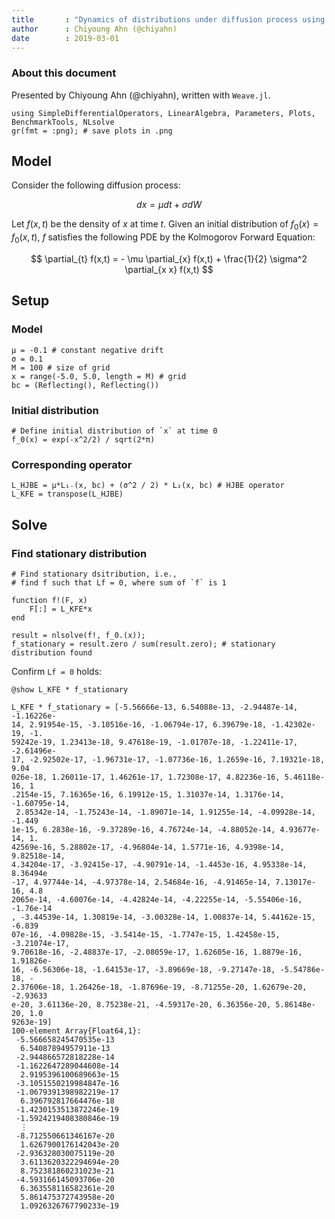 ```yaml
---
title       : "Dynamics of distributions under diffusion process using KFE"
author      : Chiyoung Ahn (@chiyahn)
date        : 2019-03-01
---
```


### About this document
Presented by Chiyoung Ahn (@chiyahn), written with `Weave.jl`.

~~~~{.julia}
using SimpleDifferentialOperators, LinearAlgebra, Parameters, Plots, BenchmarkTools, NLsolve
gr(fmt = :png); # save plots in .png
~~~~~~~~~~~~~





## Model
Consider the following diffusion process:

$$
dx = \mu dt + \sigma dW
$$

Let $f(x,t)$ be the density of $x$ at time $t$. Given an initial distribution of $f_0(x) = f_0(x,t)$, $f$ satisfies the following PDE by the Kolmogorov Forward Equation:

$$
\partial_{t} f(x,t) = - \mu \partial_{x} f(x,t) + \frac{1}{2} \sigma^2  \partial_{x x} f(x,t)
$$

## Setup
### Model
~~~~{.julia}
μ = -0.1 # constant negative drift
σ = 0.1
M = 100 # size of grid
x = range(-5.0, 5.0, length = M) # grid
bc = (Reflecting(), Reflecting())
~~~~~~~~~~~~~





### Initial distribution 
~~~~{.julia}
# Define initial distribution of `x` at time 0
f_0(x) = exp(-x^2/2) / sqrt(2*π)
~~~~~~~~~~~~~





### Corresponding operator
~~~~{.julia}
L_HJBE = μ*L₁₋(x, bc) + (σ^2 / 2) * L₂(x, bc) # HJBE operator
L_KFE = transpose(L_HJBE)
~~~~~~~~~~~~~





## Solve
### Find stationary distribution
~~~~{.julia}
# Find stationary dsitribution, i.e., 
# find f such that Lf = 0, where sum of `f` is 1

function f!(F, x)
    F[:] = L_KFE*x
end

result = nlsolve(f!, f_0.(x));
f_stationary = result.zero / sum(result.zero); # stationary distribution found
~~~~~~~~~~~~~





Confirm `Lf = 0` holds:

~~~~{.julia}
@show L_KFE * f_stationary
~~~~~~~~~~~~~


~~~~
L_KFE * f_stationary = [-5.56666e-13, 6.54088e-13, -2.94487e-14, -1.16226e-
14, 2.91954e-15, -3.10516e-16, -1.06794e-17, 6.39679e-18, -1.42302e-19, -1.
59242e-19, 1.23413e-18, 9.47618e-19, -1.01707e-18, -1.22411e-17, -2.61496e-
17, -2.92502e-17, -1.96731e-17, -1.07736e-16, 1.2659e-16, 7.19321e-18, 9.04
026e-18, 1.26011e-17, 1.46261e-17, 1.72308e-17, 4.82236e-16, 5.46118e-16, 1
.2154e-15, 7.16365e-16, 6.19912e-15, 1.31037e-14, 1.3176e-14, -1.60795e-14,
 2.85342e-14, -1.75243e-14, -1.89071e-14, 1.91255e-14, -4.09928e-14, -1.449
1e-15, 6.2838e-16, -9.37289e-16, 4.76724e-14, -4.88052e-14, 4.93677e-14, 1.
42569e-16, 5.28802e-17, -4.96804e-14, 1.5771e-16, 4.9398e-14, 9.82518e-14, 
4.34204e-17, -3.92415e-17, -4.90791e-14, -1.4453e-16, 4.95338e-14, 8.36494e
-17, 4.97744e-14, -4.97378e-14, 2.54684e-16, -4.91465e-14, 7.13017e-16, 4.8
2065e-14, -4.60076e-14, -4.42824e-14, -4.22255e-14, -5.55406e-16, -1.76e-14
, -3.44539e-14, 1.30819e-14, -3.00328e-14, 1.00837e-14, 5.44162e-15, -6.839
07e-16, -4.09828e-15, -3.5414e-15, -1.7747e-15, 1.42458e-15, -3.21074e-17, 
9.70618e-16, -2.48837e-17, -2.08059e-17, 1.62605e-16, 1.8879e-16, 1.91826e-
16, -6.56306e-18, -1.64153e-17, -3.89669e-18, -9.27147e-18, -5.54786e-18, -
2.37606e-18, 1.26426e-18, -1.87696e-19, -8.71255e-20, 1.62679e-20, -2.93633
e-20, 3.61136e-20, 8.75238e-21, -4.59317e-20, 6.36356e-20, 5.86148e-20, 1.0
9263e-19]
100-element Array{Float64,1}:
 -5.566658245470535e-13 
  6.54087894957911e-13  
 -2.944866572818228e-14 
 -1.1622647289044608e-14
  2.9195396100689663e-15
 -3.1051550219984847e-16
 -1.0679391398982219e-17
  6.396792817664476e-18 
 -1.4230153513872246e-19
 -1.5924219408380846e-19
  ⋮                     
 -8.712550661346167e-20 
  1.6267900176142043e-20
 -2.936328030075119e-20 
  3.6113620322294694e-20
  8.752381860231023e-21 
 -4.593166145093706e-20 
  6.363558116582361e-20 
  5.861475372743958e-20 
  1.0926326767790233e-19
~~~~


